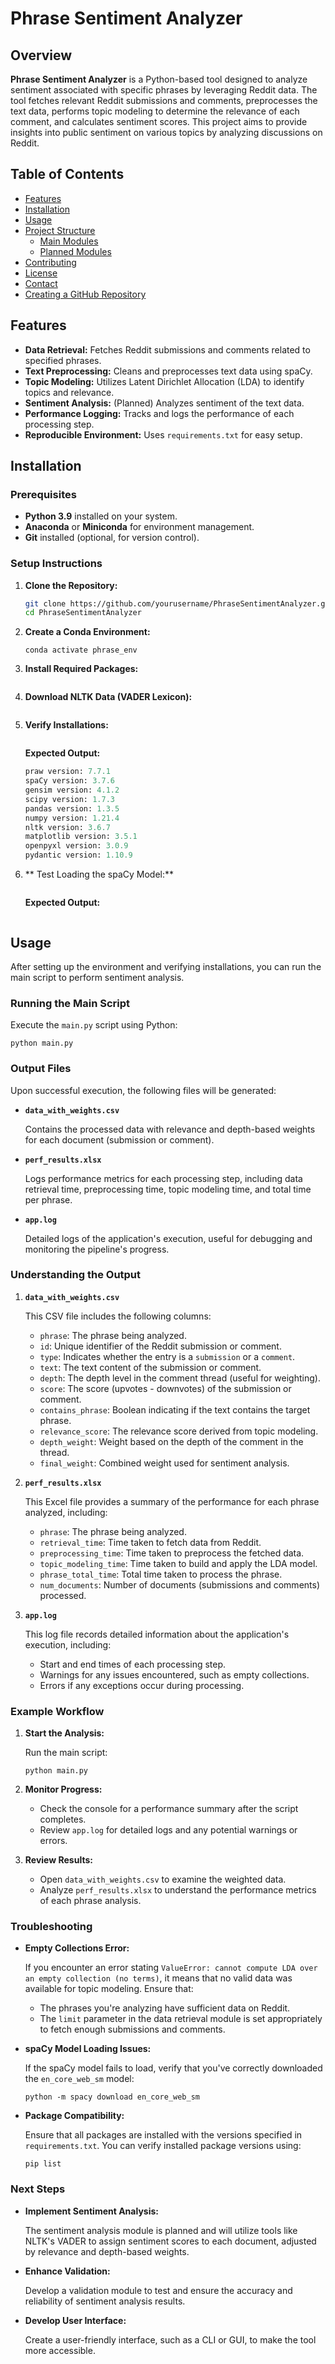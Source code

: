 # Phrase Sentiment Analyzer

## **Overview**

**Phrase Sentiment Analyzer** is a Python-based tool designed to analyze sentiment associated with specific phrases by leveraging Reddit data. The tool fetches relevant Reddit submissions and comments, preprocesses the text data, performs topic modeling to determine the relevance of each comment, and calculates sentiment scores. This project aims to provide insights into public sentiment on various topics by analyzing discussions on Reddit.

## **Table of Contents**

- [Features](#features)
- [Installation](#installation)
- [Usage](#usage)
- [Project Structure](#project-structure)
  - [Main Modules](#main-modules)
  - [Planned Modules](#planned-modules)
- [Contributing](#contributing)
- [License](#license)
- [Contact](#contact)
- [Creating a GitHub Repository](#creating-a-github-repository)

## **Features**

- **Data Retrieval:** Fetches Reddit submissions and comments related to specified phrases.
- **Text Preprocessing:** Cleans and preprocesses text data using spaCy.
- **Topic Modeling:** Utilizes Latent Dirichlet Allocation (LDA) to identify topics and relevance.
- **Sentiment Analysis:** (Planned) Analyzes sentiment of the text data.
- **Performance Logging:** Tracks and logs the performance of each processing step.
- **Reproducible Environment:** Uses `requirements.txt` for easy setup.

## **Installation**

### **Prerequisites**

- **Python 3.9** installed on your system.
- **Anaconda** or **Miniconda** for environment management.
- **Git** installed (optional, for version control).

### **Setup Instructions**

1. **Clone the Repository:**

   ```bash
   git clone https://github.com/yourusername/PhraseSentimentAnalyzer.git
   cd PhraseSentimentAnalyzer
   ```

2. **Create a Conda Environment:**

   ```conda create -n phrase_env python=3.9
   conda activate phrase_env
   ```

3. **Install Required Packages:**
   ```pip install -r requirements.txt

   ```
4. **Download NLTK Data (VADER Lexicon):**
   ```python -m nltk.downloader vader_lexicon

   ```
5. **Verify Installations:**
   ```python verify_installations.py

   ```
   **Expected Output:**
   ```Python version: 3.9.19 (main, May  6 2024, 20:12:36) [MSC v.1916 64 bit (AMD64)]
   praw version: 7.7.1
   spaCy version: 3.7.6
   gensim version: 4.1.2
   scipy version: 1.7.3
   pandas version: 1.3.5
   numpy version: 1.21.4
   nltk version: 3.6.7
   matplotlib version: 3.5.1
   openpyxl version: 3.0.9
   pydantic version: 1.10.9
   ```
6. ** Test Loading the spaCy Model:**
   ```python test_spacy.py

   ```
   **Expected Output:**
   ```spaCy model loaded successfully.

   ```

## **Usage**

After setting up the environment and verifying installations, you can run the main script to perform sentiment analysis.

### **Running the Main Script**

Execute the `main.py` script using Python:

```
python main.py
```

### **Output Files**

Upon successful execution, the following files will be generated:

- **`data_with_weights.csv`**

  Contains the processed data with relevance and depth-based weights for each document (submission or comment).

- **`perf_results.xlsx`**

  Logs performance metrics for each processing step, including data retrieval time, preprocessing time, topic modeling time, and total time per phrase.

- **`app.log`**

  Detailed logs of the application's execution, useful for debugging and monitoring the pipeline's progress.

### **Understanding the Output**

1. **`data_with_weights.csv`**

   This CSV file includes the following columns:

   - `phrase`: The phrase being analyzed.
   - `id`: Unique identifier of the Reddit submission or comment.
   - `type`: Indicates whether the entry is a `submission` or a `comment`.
   - `text`: The text content of the submission or comment.
   - `depth`: The depth level in the comment thread (useful for weighting).
   - `score`: The score (upvotes - downvotes) of the submission or comment.
   - `contains_phrase`: Boolean indicating if the text contains the target phrase.
   - `relevance_score`: The relevance score derived from topic modeling.
   - `depth_weight`: Weight based on the depth of the comment in the thread.
   - `final_weight`: Combined weight used for sentiment analysis.

2. **`perf_results.xlsx`**

   This Excel file provides a summary of the performance for each phrase analyzed, including:

   - `phrase`: The phrase being analyzed.
   - `retrieval_time`: Time taken to fetch data from Reddit.
   - `preprocessing_time`: Time taken to preprocess the fetched data.
   - `topic_modeling_time`: Time taken to build and apply the LDA model.
   - `phrase_total_time`: Total time taken to process the phrase.
   - `num_documents`: Number of documents (submissions and comments) processed.

3. **`app.log`**

   This log file records detailed information about the application's execution, including:

   - Start and end times of each processing step.
   - Warnings for any issues encountered, such as empty collections.
   - Errors if any exceptions occur during processing.

### **Example Workflow**

1. **Start the Analysis:**

   Run the main script:

   ```
   python main.py
   ```

2. **Monitor Progress:**

   - Check the console for a performance summary after the script completes.
   - Review `app.log` for detailed logs and any potential warnings or errors.

3. **Review Results:**

   - Open `data_with_weights.csv` to examine the weighted data.
   - Analyze `perf_results.xlsx` to understand the performance metrics of each phrase analysis.

### **Troubleshooting**

- **Empty Collections Error:**

  If you encounter an error stating `ValueError: cannot compute LDA over an empty collection (no terms)`, it means that no valid data was available for topic modeling. Ensure that:

  - The phrases you're analyzing have sufficient data on Reddit.
  - The `limit` parameter in the data retrieval module is set appropriately to fetch enough submissions and comments.

- **spaCy Model Loading Issues:**

  If the spaCy model fails to load, verify that you've correctly downloaded the `en_core_web_sm` model:

  ```
  python -m spacy download en_core_web_sm
  ```

- **Package Compatibility:**

  Ensure that all packages are installed with the versions specified in `requirements.txt`. You can verify installed package versions using:

  ```
  pip list
  ```

### **Next Steps**

- **Implement Sentiment Analysis:**

  The sentiment analysis module is planned and will utilize tools like NLTK's VADER to assign sentiment scores to each document, adjusted by relevance and depth-based weights.

- **Enhance Validation:**

  Develop a validation module to test and ensure the accuracy and reliability of sentiment analysis results.

- **Develop User Interface:**

  Create a user-friendly interface, such as a CLI or GUI, to make the tool more accessible.
